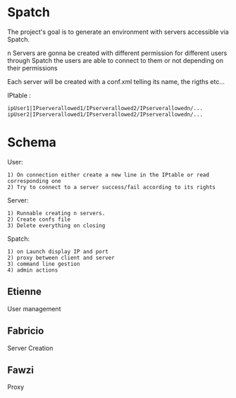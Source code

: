 # Spatch

The project's goal is to generate an environment with servers accessible via Spatch.

n Servers are gonna be created with different permission for different users
through Spatch the users are able to connect to them or not depending on their permissions

Each server will be created with a conf.xml telling its name, the rigths etc... 

IPtable : 

	ipUser1|IPserverallowed1/IPserverallowed2/IPserverallowedn/...
    ipUser2|IPserverallowed1/IPserverallowed2/IPserverallowedn/...

# Schema

User:
	
    1) On connection either create a new line in the IPtable or read corresponding one
    2) Try to connect to a server success/fail according to its rights

Server:

	1) Runnable creating n servers.
    2) Create confs file
    3) Delete everything on closing
	
 Spatch:
 	
    1) on Launch display IP and port
    2) proxy between client and server
    3) command line gestion
    4) admin actions
  

<h2>Etienne</h2>
User management

<h2>Fabricio</h2>
Server Creation

<h2>Fawzi</h2>
Proxy